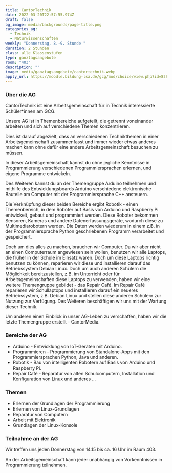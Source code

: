 ```yaml
---
title: CantorTechnik
date: 2022-03-20T22:57:55.974Z
draft: false
bg_image: media/backgrounds/page-title.png
categories_ag:
  - Technik
  - Naturwissenschaften
weekly: "Donnerstag, 8.-9. Stunde "
duration: 2 Stunden
class: alle Klassenstufen
type: ganztagsangebote
room: "403"
description: ""
image: media/ganztagsangebote/cantortechnik.webp
apply_url: https://moodle.bildung-lsa.de/gcg/mod/choice/view.php?id=828
---
```

### Über die AG

CantorTechnik ist eine Arbeitsgemeinschaft für in Technik interessierte Schüler*innen am GCG.

Unsere AG ist in Themenbereiche aufgeteilt, die getrennt voneinander arbeiten und sich auf verschiedene Themen konzentrieren.

Dies ist darauf abgezielt, dass an verschiedenen Technikthemen in einer Arbeitsgemeinschaft zusammenfasst und immer wieder etwas anderes machen kann ohne dafür eine andere Arbeitsgemeinschaft besuchen zu müssen.

In dieser Arbeitsgemeinschaft kannst du ohne jegliche Kenntnisse in Programmierung verschiedenen Programmiersprachen erlernen, und eigene Programme entwickeln.

Des Weiteren kannst du an der Themengruppe Arduino teilnehmen und mithilfe des Entwicklungsboards Arduino verschiedene elektronische Bauteile am Computer mit der Programmiersprache C++ ansteuern.

Die Verknüpfung dieser beiden Bereiche ergibt Robotik - einen Themenbereich, in dem Roboter auf Basis von Arduino und Raspberry Pi entwickelt, gebaut und programmiert werden. Diese Roboter bekommen Sensoren, Kameras und andere Datenerfassungsgeräte, wodurch diese zu Multimediarobotern werden. Die Daten werden wiederum in einem z.B. in der Programmiersprache Python geschriebenen Programm verarbeitet und gespeichert.

Doch um dies alles zu machen, brauchen wir Computer. Da wir aber nicht an einen Computerraum angewiesen sein wollen, benutzen wir alle Laptops, die früher in der Schule im Einsatz waren. Doch um diese Laptops richtig benutzen zu können, reparieren wir diese und installieren darauf das Betriebssystem Debian Linux. Doch um auch anderen Schülern die Möglichkeit bereitzustellen, z.B. im Unterricht oder für Arbeitsgemeinschaften diese Laptops zu verwenden, haben wir eine weitere Themengruppe gebildet - das Repair Café. Im Repair Café reparieren wir Schullaptops und installieren darauf ein neueres Betriebssystem, z.B. Debian Linux und stellen diese anderen Schülern zur Nutzung zur Verfügung. Des Weiteren beschäftigen wir uns mit der Wartung dieser Technik.

Um anderen einen Einblick in unser AG-Leben zu verschaffen, haben wir die letzte Themengruppe erstellt - CantorMedia.

### Bereiche der AG

* Arduino - Entwicklung von IoT-Geräten mit Arduino.
* Programmieren - Programmierung von Standalone-Apps mit den Programmiersprachen Python, Java und anderen.
* Robotik - Bau von intelligenten Robotern auf Basis von Arduino und Raspberry Pi.
* Repair Café - Reparatur von alten Schulcomputern, Installation und Konfiguration von Linux und anderes ...


### Themen

* Erlernen der Grundlagen der Programmierung
* Erlernen von Linux-Grundlagen
* Reparatur von Computern
* Arbeit mit Elektronik
* Grundlagen der Linux-Konsole

### Teilnahme an der AG

Wir treffen uns jeden Donnerstag von 14.15 bis ca. 16 Uhr im Raum 403.

An der Arbeitsgemeinschaft kann jeder unabhängig von Vorkenntnissen in Programmierung teilnehmen.

